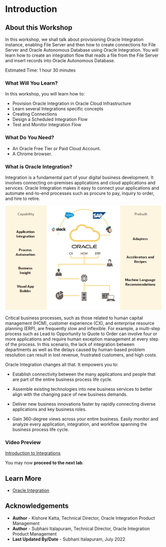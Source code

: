 # Introduction

## About this Workshop

In this workshop, we shall talk about provisioning Oracle Integration instance, enabling File Server and then how to create  connections for File Server and Oracle Autonomous Database using Oracle Integration. You will learn how to create an integration flow that reads a file from the File Server and insert records into Oracle Autonomous Database.

Estimated Time: 1 hour 30 minutes

### What Will You Learn?

In this workshop, you will learn how to:

* Provision Oracle Integration in Oracle Cloud Infrastructure
* Learn several Integrations specific concepts
* Creating Connections
* Design a Scheduled Integration Flow
* Test and Monitor Integration Flow

### What Do You Need?

* An Oracle Free Tier or Paid Cloud Account.
* A Chrome browser.

### What is Oracle Integration?

Integration is a fundamental part of your digital business development. It involves connecting on-premises applications and cloud applications and services. Oracle Integration makes it easy to connect your applications and automate end-to-end processes such as procure to pay, inquiry to order, and hire to retire.

![Connect and Automate](./images/connect-and-automate.png)

Critical business processes, such as those related to human capital management (HCM), customer experience (CX), and enterprise resource planning (ERP), are frequently slow and inflexible. For example, a multi-step process such as Lead to Opportunity to Quote to Order can involve four or more applications and require human exception management at every step of the process. In this scenario, the lack of integration between departments as well as the delays caused by human-based problem resolution can result in lost revenue, frustrated customers, and high costs.

Oracle Integration changes all that. It empowers you to:

  - Establish connectivity between the many applications and people that are part of the entire business process life cycle.

  - Assemble existing technologies into new business services to better align with the changing pace of new business demands.

  - Deliver new business innovations faster by rapidly connecting diverse applications and key business roles.

  - Gain 360-degree views across your entire business. Easily monitor and analyze every application, integration, and workflow spanning the business process life cycle.

### Video Preview

  [Introduction to Integrations](youtube:avAbtEYbWeQ)

You may now **proceed to the next lab**.

## Learn More

* [Oracle Integration](https://docs.oracle.com/en/cloud/paas/integration-cloud/index.html)

## Acknowledgements
* **Author** - Kishore Katta, Technical Director, Oracle Integration Product Management
* **Author** - Subhani Italapuram, Technical Director, Oracle Integration Product Management
* **Last Updated By/Date** - Subhani Italapuram, July 2022
